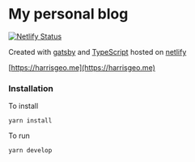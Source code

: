 # My personal blog

[![Netlify Status](https://api.netlify.com/api/v1/badges/1a1c2a06-f75d-4455-ae7e-c2807709acad/deploy-status)](https://app.netlify.com/sites/amazing-stallman-1fefd9/deploys)

Created with [gatsby](https://www.gatsbyjs.org) and [TypeScript](https://www.typescriptlang.org/) hosted on [netlify](https://www.netlify.com/)

[https://harrisgeo.me](https://harrisgeo.me)

### Installation

To install

`yarn install`

To run

`yarn develop`
